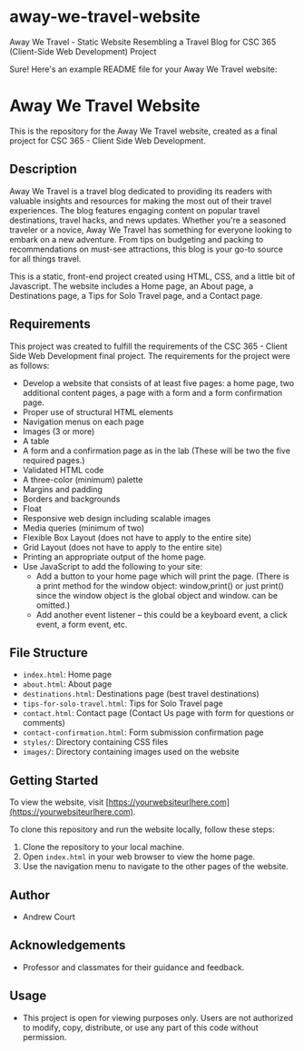 # away-we-travel-website
Away We Travel - Static Website Resembling a Travel Blog for CSC 365 (Client-Side Web Development) Project

Sure! Here's an example README file for your Away We Travel website:

# Away We Travel Website

This is the repository for the Away We Travel website, created as a final project for CSC 365 - Client Side Web Development.

## Description

Away We Travel is a travel blog dedicated to providing its readers with valuable insights and resources for making the most out of their travel experiences. The blog features engaging content on popular travel destinations, travel hacks, and news updates. Whether you're a seasoned traveler or a novice, Away We Travel has something for everyone looking to embark on a new adventure. From tips on budgeting and packing to recommendations on must-see attractions, this blog is your go-to source for all things travel.

This is a static, front-end project created using HTML, CSS, and a little bit of Javascript. The website includes a Home page, an About page, a Destinations page, a Tips for Solo Travel page, and a Contact page.

## Requirements

This project was created to fulfill the requirements of the CSC 365 - Client Side Web Development final project. The requirements for the project were as follows:

- Develop a website that consists of at least five pages: a home page, two additional content pages, a page with a form and a form confirmation page.
- Proper use of structural HTML elements
- Navigation menus on each page
- Images (3 or more)
- A table
- A form and a confirmation page as in the lab (These will be two the five required pages.)
- Validated HTML code
- A three-color (minimum) palette
- Margins and padding
- Borders and backgrounds
- Float
- Responsive web design including scalable images
- Media queries (minimum of two)
- Flexible Box Layout (does not have to apply to the entire site)
- Grid Layout (does not have to apply to the entire site)
- Printing an appropriate output of the home page.
- Use JavaScript to add the following to your site:
  - Add a button to your home page which will print the page. (There is a print method for the window object: window,print() or just print() since the window object is the global object and window. can be omitted.)
  - Add another event listener – this could be a keyboard event, a click event, a form event, etc.

## File Structure

- `index.html`: Home page
- `about.html`: About page
- `destinations.html`: Destinations page (best travel destinations)
- `tips-for-solo-travel.html`: Tips for Solo Travel page
- `contact.html`: Contact page (Contact Us page with form for questions or comments)
- `contact-confirmation.html`: Form submission confirmation page
- `styles/`: Directory containing CSS files
- `images/`: Directory containing images used on the website

## Getting Started

To view the website, visit [https://yourwebsiteurlhere.com](https://yourwebsiteurlhere.com).

To clone this repository and run the website locally, follow these steps:

1. Clone the repository to your local machine.
2. Open `index.html` in your web browser to view the home page.
3. Use the navigation menu to navigate to the other pages of the website.

## Author

- Andrew Court

## Acknowledgements

- Professor and classmates for their guidance and feedback.

## Usage
- This project is open for viewing purposes only. Users are not authorized to modify, copy, distribute, or use any part of this code without permission.
